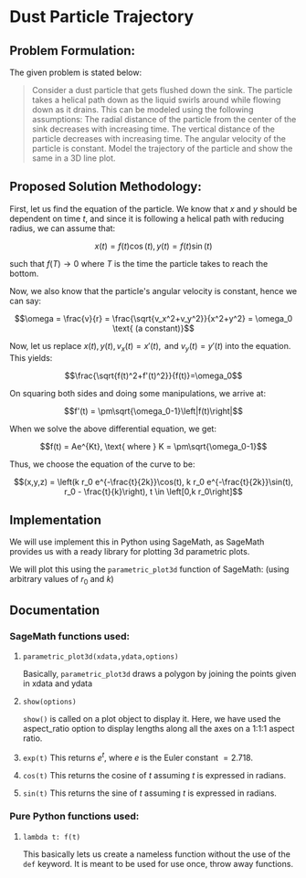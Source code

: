 # Dust Particle Trajectory

## Problem Formulation:

The given problem is stated below:

> Consider a dust particle that gets flushed down the sink. The particle takes a helical path down as
the liquid swirls around while flowing down as it drains. This can be modeled using the following
assumptions: The radial distance of the particle from the center of the sink decreases with
increasing time. The vertical distance of the particle decreases with increasing time. The angular
velocity of the particle is constant. Model the trajectory of the particle and show the same in a 3D
line plot.

## Proposed Solution Methodology:

First, let us find the equation of the particle. We know that $x$ and $y$ should be dependent on time $t$, and since it is following a helical path with reducing radius, we can assume that:

$$x(t) = f(t)\cos(t), y(t) = f(t)\sin(t)$$

such that $f(T)\rightarrow 0$ where $T$ is the time the particle takes to reach the bottom.

Now, we also know that the particle's angular velocity is constant, hence we can say:

$$\omega = \frac{v}{r} = \frac{\sqrt{v_x^2+v_y^2}}{x^2+y^2} = \omega_0 \text{ (a constant)}$$

Now, let us replace $x(t),y(t),v_x(t) = x'(t), \text{ and } v_y(t) = y'(t)$ into the equation. This yields:

$$\frac{\sqrt{f(t)^2+f'(t)^2}}{f(t)}=\omega_0$$

On squaring both sides and doing some manipulations, we arrive at:

$$f'(t) = \pm\sqrt{\omega_0-1}\left|f(t)\right|$$

When we solve the above differential equation, we get:

$$f(t) = Ae^{Kt}, \text{ where } K = \pm\sqrt{\omega_0-1}$$

Thus, we choose the equation of the curve to be:

$$(x,y,z) = \left(k r_0 e^{-\frac{t}{2k}}\cos(t), k r_0 e^{-\frac{t}{2k}}\sin(t), r_0 - \frac{t}{k}\right), t \in \left[0,k r_0\right]$$

## Implementation
We will use implement this in Python using SageMath, as SageMath provides us with a ready library for plotting 3d parametric plots.

We will plot this using the `parametric_plot3d` function of SageMath: (using arbitrary values of $r_0$ and $k$)

## Documentation

### SageMath functions used:

1. `parametric_plot3d(xdata,ydata,options)`
    
    Basically, `parametric_plot3d` draws a polygon by joining the points given in xdata and ydata

2. `show(options)`

    `show()` is called on a plot object to display it. Here, we have used the aspect_ratio option to display lengths along all the axes on a 1:1:1 aspect ratio.
    
3. `exp(t)`
    This returns $e^{t}$, where $e$ is the Euler constant $= 2.718$.

4. `cos(t)`
    This returns the cosine of $t$ assuming $t$ is expressed in radians.
    
5. `sin(t)`
    This returns the sine of $t$ assuming $t$ is expressed in radians.

### Pure Python functions used:

1. `lambda t: f(t)`

    This basically lets us create a nameless function without the use of the `def` keyword. It is meant to be used for use once, throw away functions.
